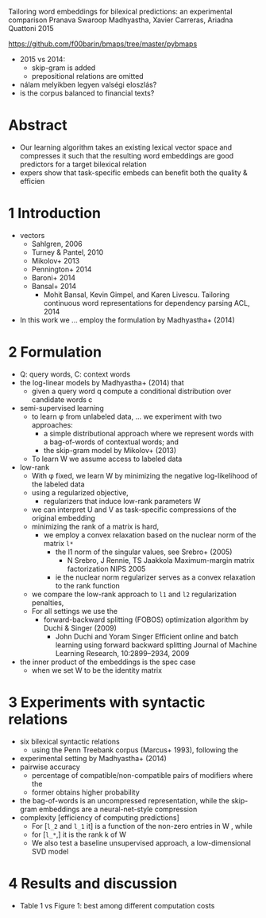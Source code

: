 Tailoring word embeddings for bilexical predictions: an experimental comparison
Pranava Swaroop Madhyastha, Xavier Carreras, Ariadna Quattoni
2015

https://github.com/f00barin/bmaps/tree/master/pybmaps

* 2015 vs 2014:
  * skip-gram is added
  * prepositional relations are omitted
* nálam melyikben legyen valségi eloszlás?
* is the corpus balanced to financial texts?

# Abstract

* Our learning algorithm takes an existing lexical vector space and
  compresses it such that the resulting word embeddings are good predictors for
  a target bilexical relation
* expers show that task-specific embeds can benefit both the quality & efficien

# 1 Introduction

* vectors
  * Sahlgren, 2006
  * Turney & Pantel, 2010
  * Mikolov+ 2013
  * Pennington+ 2014
  * Baroni+ 2014
  * Bansal+ 2014
    * Mohit Bansal, Kevin Gimpel, and Karen Livescu.
      Tailoring continuous word representations for dependency parsing
      ACL, 2014
* In this work we ... employ the formulation by Madhyastha+ (2014)

# 2 Formulation

* Q: query words, C: context words
* the log-linear models by Madhyastha+ (2014) that
  * given a query word q
    compute a conditional distribution over candidate words c
* semi-supervised learning
  * to learn φ from unlabeled data, ... we experiment with two approaches:
    * a simple distributional approach
      where we represent words with a bag-of-words of contextual words; and
    * the skip-gram model by Mikolov+ (2013)
  * To learn W we assume access to labeled data
* low-rank
  * With φ fixed, we
    learn W by minimizing the negative log-likelihood of the labeled data
  * using a regularized objective,
    * regularizers that induce low-rank parameters W
  * we can interpret U and V as
    task-specific compressions of the original embedding
  * minimizing the rank of a matrix is hard,
    * we employ a convex relaxation
      based on the nuclear norm of the matrix `l*`
      * the l1 norm of the singular values, see Srebro+ (2005)
        * N Srebro, J Rennie, TS Jaakkola
          Maximum-margin matrix factorization
          NIPS 2005
      * ie the nuclear norm regularizer serves as
        a convex relaxation to the rank function
  * we compare the low-rank approach to `l1` and `l2` regularization penalties,
  * For all settings we use the
    * forward-backward splitting (FOBOS) optimization algorithm
      by Duchi & Singer (2009)
      * John Duchi and Yoram Singer
        Efficient online and batch learning using forward backward splitting
        Journal of Machine Learning Research, 10:2899–2934, 2009
* the inner product of the embeddings is the spec case
  * when we set W to be the identity matrix

# 3 Experiments with syntactic relations

* six bilexical syntactic relations
  * using the Penn Treebank corpus (Marcus+ 1993), following the
* experimental setting by Madhyastha+ (2014)
* pairwise accuracy
  * percentage of compatible/non-compatible pairs of modifiers where the
  * former obtains higher probability
* the bag-of-words is an uncompressed representation, while the
  skip-gram embeddings are a neural-net-style compression
* complexity [efficiency of computing predictions]
  * For [`l_2` and `l_1` it] is a function of the non-zero entries in W , while
  * for [`l_*`,] it is the rank k of W
  * We also test a baseline unsupervised approach, a low-dimensional SVD model

# 4 Results and discussion

* Table 1 vs Figure 1: best among different computation costs
